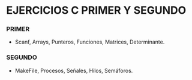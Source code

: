 # EJERCICIOS C PRIMER Y SEGUNDO

### PRIMER

- Scanf, Arrays, Punteros, Funciones, Matrices, Determinante.

### SEGUNDO

- MakeFile, Procesos, Señales, Hilos, Semáforos.
